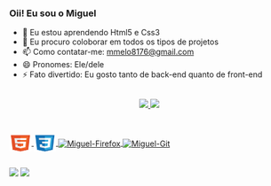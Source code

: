 ### Oii! Eu sou o Miguel 

- 🌱 Eu estou aprendendo Html5 e Css3
- 👯 Eu procuro coloborar em todos os tipos de projetos
- 📫 Como contatar-me: mmelo8176@gmail.com
- 😄 Pronomes: Ele/dele
- ⚡ Fato divertido: Eu gosto tanto de back-end quanto de front-end

##

<div align="center">
  <a href="https://github.com/Miguel-Rodrigues-de-Melo">
  <img height="180em" src="https://github-readme-stats.vercel.app/api?username=Miguel-Rodrigues-de-Melo&show_icons=true&theme=dark&include_all_commits=true&count_private=true"/>
  <img height="180em" src="https://github-readme-stats.vercel.app/api/top-langs/?username=Miguel-Rodrigues-de-Melo&layout=compact&langs_count=7&theme=dark"/>
</div>
  
##
  
<div style="display: inline_block"><br>
  <img align="center" alt="Miguel-HTML" height="30" width="40" src="https://raw.githubusercontent.com/devicons/devicon/master/icons/html5/html5-original.svg">
  <img align="center" alt="Miguel-CSS" height="30" width="40" src="https://raw.githubusercontent.com/devicons/devicon/master/icons/css3/css3-original.svg">
   <img align="center" alt="Miguel-Firefox" height="30" width="40" src="https://cdn.jsdelivr.net/gh/devicons/devicon/icons/firefox/firefox-plain.svg" />
   <img align="center" alt="Miguel-Git" height="30" width="40" src="https://cdn.jsdelivr.net/gh/devicons/devicon/icons/git/git-original.svg" />
</div>
  
##
<div>
  <a href="https://www.instagram.com/miguelrodriguesdemelo" target="_blank"><img src="https://img.shields.io/badge/-Instagram-%23E4405F?style=for-the-badge&logo=instagram&logoColor=white" target="_blank"></a>
  <a href = "mailto:mmelo8176@gmail.com"><img src="https://img.shields.io/badge/-Gmail-%23333?style=for-the-badge&logo=gmail&logoColor=white" target="_blank"></a>
</div>
